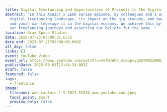 ```yaml
---
title: Digital Freelancing and Opportunities it Presents to the Digital Economy
abstract: "In this ACWICT x LEAD series episode, my colleagues and I unpack the
  digital freelancing landscape, its impact on the gig economy, and how women
  and youth can leverage it in the digital economy. We achieve this by sharing
  our freelancing journeys and asserting our beliefs for the same. "
location: Gray Space Studios
date: 2023-07-25T07:00:31.637Z
date_end: 2023-07-25T09:00:00.000Z
all_day: false
links: []
event: YouTube Video
event_url: https://www.youtube.com/watch?v=VvfH7AFx_mc&pp=ygUSYWN3aWN0IGxlYWQgc2VyaWVz
publishDate: 2023-08-03T12:44:33.083Z
draft: false
featured: false
tags:
  - freelance
image:
  filename: web-capture_1-9-2023_82030_www.youtube.com.jpeg
  focal_point: Smart
  preview_only: false
---
```

